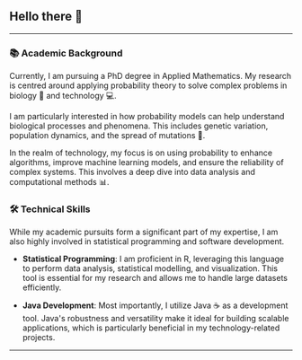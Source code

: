 
## Hello there 👋

---

### 📚 Academic Background

Currently, I am pursuing a PhD degree in Applied Mathematics. My research is centred around applying probability theory to solve complex problems in biology 🧬 and technology 💻. 

I am particularly interested in how probability models can help understand biological processes and phenomena. This includes genetic variation, population dynamics, and the spread of mutations 🦠.

In the realm of technology, my focus is on using probability to enhance algorithms, improve machine learning models, and ensure the reliability of complex systems. This involves a deep dive into data analysis and computational methods 📊.

### 🛠️ Technical Skills

While my academic pursuits form a significant part of my expertise, I am also highly involved in statistical programming and software development.

- **Statistical Programming**: I am proficient in R, leveraging this language to perform data analysis, statistical modelling, and visualization. This tool is essential for my research and allows me to handle large datasets efficiently.

- **Java Development**: Most importantly, I utilize Java ☕ as a development tool. Java's robustness and versatility make it ideal for building scalable applications, which is particularly beneficial in my technology-related projects.

---


<!--
**Ed-VanDerSar/Ed-VanDerSar** is a ✨ _special_ ✨ repository because its `README.md` (this file) appears on your GitHub profile.

Here are some ideas to get you started:

- 🔭 I’m currently working on ...
- 🌱 I’m currently learning ...
- 👯 I’m looking to collaborate on ...
- 🤔 I’m looking for help with ...
- 💬 Ask me about ...
- 📫 How to reach me: ...
- 😄 Pronouns: ...
- ⚡ Fun fact: ...
-->

